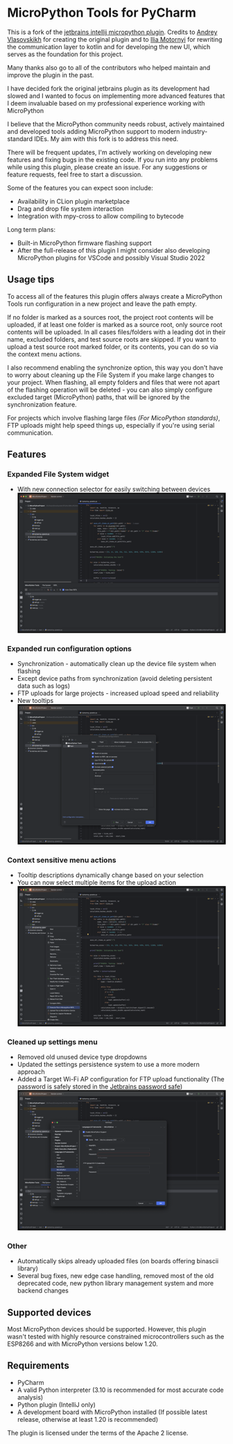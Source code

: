 # MicroPython Tools for PyCharm

This is a fork of the [jetbrains intellij micropython plugin](https://github.com/JetBrains/intellij-micropython).
Credits to [Andrey Vlasovskikh](https://github.com/vlasovskikh) for creating the original plugin and
to [Ilia Motornyi](https://github.com/elmot) for rewriting the communication layer to kotlin and for developing the new
UI, which serves as the foundation for this project.

Many thanks also go to all of the contributors who helped maintain and improve the plugin in the past.

I have decided fork the original jetbrains plugin as its development had slowed and I wanted to focus on implementing
more advanced features that I deem invaluable based on my professional experience working with MicroPython

I believe that the MicroPython community needs robust, actively maintained and developed tools adding MicroPython
support to modern industry-standard IDEs. My aim with this fork is to address this need.

There will be frequent updates, I'm actively working on developing new features and fixing bugs in the existing
code. If you run into any problems while using this plugin, please create an issue. For any suggestions or feature
requests, feel free to start a discussion.

Some of the features you can expect soon include:

- Availability in CLion plugin marketplace
- Drag and drop file system interaction
- Integration with mpy-cross to allow compiling to bytecode

Long term plans:

- Built-in MicroPython firmware flashing support
- After the full-release of this plugin I might consider also developing MicroPython plugins for VSCode
  and possibly Visual Studio 2022

## Usage tips

To access all of the features this plugin offers always create a MicroPython Tools run configuration in a new project
and leave the path empty.

If no folder is marked as a sources root, the project root contents will be uploaded, if at least one folder is marked
as a source root, only source root contents will be uploaded. In all cases files/folders with a leading dot in their
name, excluded folders, and test
source roots are skipped. If you want to upload a test source root marked folder, or its contents, you can do so via
the context menu actions.

I also recommend enabling the synchronize option, this way you don't have to worry about cleaning up the File System
if you make large changes to your project. When flashing, all empty folders and files that were not apart of the
flashing operation will be deleted - you can also simply configure excluded target (MicroPython) paths, that will be
ignored by the synchronization feature.

For projects which involve flashing large files *(For MicoPython standards)*, FTP uploads might help speed things up,
especially if you're using serial communication.

## Features

### Expanded File System widget

- With new connection selector for easily switching between devices
  ![File System Widget](media/file_system.png)

### Expanded run configuration options

- Synchronization - automatically clean up the device file system when flashing
- Except device paths from synchronization (avoid deleting persistent data such as logs)
- FTP uploads for large projects - increased upload speed and reliability
- New tooltips
  ![Run Configuration](media/run_configuration.png)

### Context sensitive menu actions

- Tooltip descriptions dynamically change based on your selection
- You can now select multiple items for the upload action
  ![Context Menu Actions](media/context_actions.png)

### Cleaned up settings menu

- Removed old unused device type dropdowns
- Updated the settings persistence system to use a more modern approach
- Added a Target Wi-Fi AP configuration for FTP upload functionality (The password is safely stored in
  the [Jetbrains password
  safe](https://plugins.jetbrains.com/docs/intellij/persisting-sensitive-data.html#storage))
  ![Context Menu Actions](media/settings.png)

### Other

- Automatically skips already uploaded files (on boards offering binascii library)
- Several bug fixes, new edge case handling, removed most of the old deprecated code, new python library management
  system and more backend changes

## Supported devices

Most MicroPython devices should be supported. However, this plugin wasn't tested with highly 
resource constrained microcontrollers such as the ESP8266 and with MicroPython versions below 1.20.

## Requirements

* PyCharm
* A valid Python interpreter (3.10 is recommended for most accurate code analysis)
* Python plugin (IntelliJ only)
* A development board with MicroPython installed (If possible latest release, otherwise at least 1.20 is recommended)

The plugin is licensed under the terms of the Apache 2 license.

